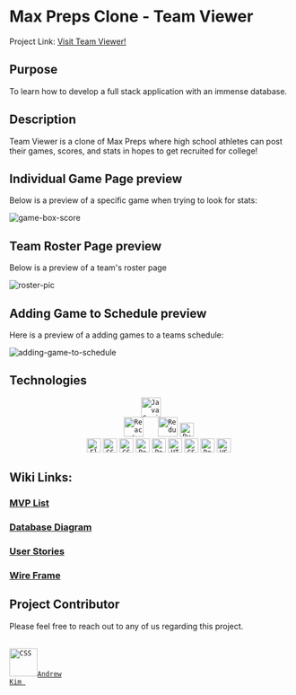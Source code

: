 # Max Preps Clone - Team Viewer

Project Link: <a href='https://team-viewer.onrender.com/'>Visit Team Viewer!</a> 

## Purpose

To learn how to develop a full stack application with an immense database.

## Description

Team Viewer is a clone of Max Preps where high school athletes can post their games, scores, and stats in hopes to get recruited for college!

## Individual Game Page preview

Below is a preview of a specific game when trying to look for stats:

![game-box-score](https://user-images.githubusercontent.com/105035447/217138388-3df8f458-5ce1-431d-82ab-de12ca6b1371.png)

## Team Roster Page preview

Below is a preview of a team's roster page

![roster-pic](https://user-images.githubusercontent.com/105035447/217138596-da809549-a52a-4289-8447-3753b41c5ea6.png)


## Adding Game to Schedule preview

Here is a preview of a adding games to a teams schedule:


![adding-game-to-schedule](https://user-images.githubusercontent.com/105035447/217138923-c757aa56-614a-4136-a9b9-47df113ade22.gif)

## Technologies

<div align="center">
	<code><img height="35" src="https://user-images.githubusercontent.com/25181517/117447155-6a868a00-af3d-11eb-9cfe-245df15c9f3f.png" alt="JavaScript" title="JavaScript" />
	</code>
	<code><img height="35" src="https://user-images.githubusercontent.com/25181517/183897015-94a058a6-b86e-4e42-a37f-bf92061753e5.png" alt="React" title="React" />	  </code>
	<code><img height="35" src="https://user-images.githubusercontent.com/25181517/187896150-cc1dcb12-d490-445c-8e4d-1275cd2388d6.png" alt="Redux" title="Redux" /></code>
	<code><img height="25" src="https://img.shields.io/badge/python-3670A0?style=for-the-badge&logo=python&logoColor=ffdd54" alt="Python" title="Python" />
	</code>
	<code><img height="25" src="https://img.shields.io/badge/flask-%23000.svg?style=for-the-badge&logo=flask&logoColor=white" alt="Flask" title="Flask" /></code>
  <code><img height="25" src="https://quintagroup.com/cms/python/images/sqlalchemy-logo.png/@@images/image.png" alt="CSS" title="SQLAlchemy" /></code>
	<code><img height="25" src="https://img.shields.io/badge/sqlite-%2307405e.svg?style=for-the-badge&logo=sqlite&logoColor=white" alt="CSS" title="CSS" /></code>
	<code><img height="25" src="https://user-images.githubusercontent.com/25181517/117208740-bfb78400-adf5-11eb-97bb-09072b6bedfc.png" alt="PostgreSQL" title="PostgreSQL" /></code>
	<code><img height="25" src="https://user-images.githubusercontent.com/25181517/192109061-e138ca71-337c-4019-8d42-4792fdaa7128.png" alt="Postman" title="Postman" /></code>
	<code><img height="25" src="https://user-images.githubusercontent.com/25181517/192158954-f88b5814-d510-4564-b285-dff7d6400dad.png" alt="HTML" title="HTML" /></code>
	<code><img height="25" src="https://user-images.githubusercontent.com/25181517/183898674-75a4a1b1-f960-4ea9-abcb-637170a00a75.png" alt="CSS" title="CSS" /></code>
	<code><img height="25" src="https://img.shields.io/badge/Render-%46E3B7.svg?style=for-the-badge&logo=render&logoColor=white" alt="Render" title="Render" /></code>
	<code><img height="25" src="https://img.shields.io/badge/Visual%20Studio%20Code-0078d7.svg?style=for-the-badge&logo=visual-studio-code&logoColor=white" alt="VScode" title="VScode" /></code>
	
</div>

## Wiki Links:

### [MVP List](https://github.com/adotk24/team-viewer/wiki/MVP-List)
### [Database Diagram](https://github.com/adotk24/team-viewer/wiki/Database-Diagram)
### [User Stories](https://github.com/adotk24/team-viewer/wiki/User-Stories)
### [Wire Frame](https://github.com/adotk24/team-viewer/wiki/Wire-Frame)

  
## Project Contributor

Please feel free to reach out to any of us regarding this project. <br><br> 
<code>
<a href="https://www.linkedin.com/in/andrewkimcode/">
<img height="50" src="https://www.vectorlogo.zone/logos/linkedin/linkedin-icon.svg" alt="CSS" title="CSS" />Andrew Kim
</a>
</code>


